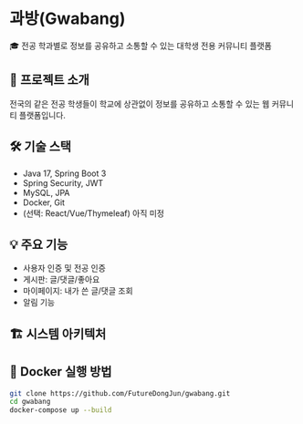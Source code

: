 # 과방(Gwabang)

🎓 전공 학과별로 정보를 공유하고 소통할 수 있는 대학생 전용 커뮤니티 플랫폼

## 📌 프로젝트 소개

전국의 같은 전공 학생들이 학교에 상관없이 정보를 공유하고 소통할 수 있는 웹 커뮤니티 플랫폼입니다.

## 🛠 기술 스택

- Java 17, Spring Boot 3
- Spring Security, JWT
- MySQL, JPA
- Docker, Git
- (선택: React/Vue/Thymeleaf) 아직 미정

## 💡 주요 기능

- 사용자 인증 및 전공 인증
- 게시판: 글/댓글/좋아요
- 마이페이지: 내가 쓴 글/댓글 조회
- 알림 기능

## 🏗 시스템 아키텍처

## 🐳 Docker 실행 방법

```bash
git clone https://github.com/FutureDongJun/gwabang.git
cd gwabang
docker-compose up --build
```
